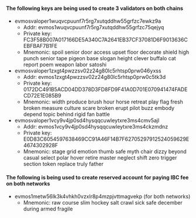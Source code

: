 #### The following keys are being used to create 3 validators on both chains

- evmosvaloper1wuqvcpuunf7r5rg7xutqddhw55grfzc7ewkz9a
    + Addr: evmos1wuqvcpuunf7r5rg7xutqddhw55grfzc75qejyq
    + Private key: FC3F58B007A017166DE5A340C7A2641EB37CF37081D6F9013636CEBFBAF7B1FE
    + Mnemonic: spoil senior door access upset floor decorate shield high punch senior tape pigeon base slogan height clever buffalo cat report poem weapon labor satoshi
- evmosvaloper1zxgt4pwzzsv02z24g80lc5rhtsp0prw046yxss
    + Addr: evmos1zxgt4pwzzsv02z24g80lc5rhtsp0prw0c5tk3d
    + Private key: 0172DC491B5ACD04DD378D3FD8FD9F41A0D701E070941474FADECD72E1E085B9
    + Mnemonic: width produce brush hour horse retreat play flag fresh broken measure culture scare broken erupt pilot buzz embody depend topic behind rigid fan battle
- evmosvaloper1vcy9v4jp0sd4hysqqcuwleytxre3ms4cmv5ajl
    + Addr: evmos1vcy9v4jp0sd4hysqqcuwleytxre3ms4ckzmdnz
    + Private key: E0D83C6054597638469CC91A46F14B7F62705297912524059629E4674302928F
    + Mnemonic: stage grid emotion thumb safe myth chair dizzy beyond casual select polar hover retire master neglect shift zero trigger section token replace truly father

#### The following is being used to create reserved account for paying IBC fee on both networks
- evmos1metw56lk3k4vhkh0vzxlr8p4mzpjvttmagvekp (for both networks)
    + Mnemonic: raw course slim hockey salt crawl sick safe december during armed fragile